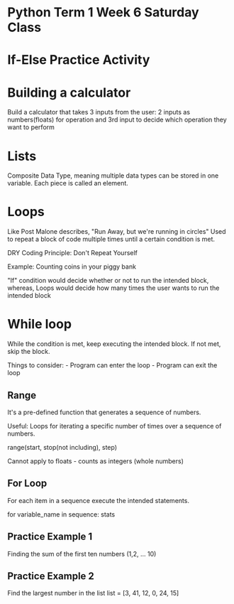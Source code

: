 # Python Term 1 Week 6 Saturday Class

# If-Else Practice Activity

#  Building a calculator
Build a calculator that takes 3 inputs from the user:
2 inputs as numbers(floats) for operation and 3rd input to decide which operation they want to perform 

# Lists
Composite Data Type, meaning multiple data types can be stored in one variable.
Each piece is called an element.

# Loops

Like Post Malone describes, "Run Away, but we're running in circles"
Used to repeat a block of code multiple times until a certain condition is met.

DRY Coding Principle: Don't Repeat Yourself

Example: Counting coins in your piggy bank

"If" condition would decide whether or not to run the intended block, whereas,
Loops would decide how many times the user wants to run the intended block

# While loop
While the condition is met, keep executing the intended block. If not met, skip the block.

Things to consider: 
    - Program can enter the loop
    - Program can exit the loop

<!-- LeetCode -->

## Range
It's a pre-defined function that generates a sequence of numbers.

Useful: Loops for iterating a specific number of times over a sequence of numbers.

range(start, stop(not including), step)

Cannot apply to floats - counts as integers (whole numbers)

## For Loop
For each item in a sequence execute the intended statements. 

for variable_name in sequence: 
    stats

## Practice Example 1
Finding the sum of the first ten numbers (1,2, ... 10)

## Practice Example 2
Find the largest number in the list
list = [3, 41, 12, 0, 24, 15]
